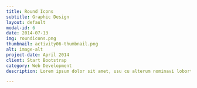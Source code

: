 ```yaml
---
title: Round Icons
subtitle: Graphic Design
layout: default
modal-id: 6
date: 2014-07-13
img: roundicons.png
thumbnail: activity06-thumbnail.png
alt: image-alt
project-date: April 2014
client: Start Bootstrap
category: Web Development
description: Lorem ipsum dolor sit amet, usu cu alterum nominavi lobortis. At duo novum diceret. Tantas apeirian vix et, usu sanctus postulant inciderint ut, populo diceret necessitatibus in vim. Cu eum dicam feugiat noluisse.

---
```

